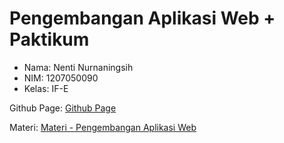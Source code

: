 # Pengembangan Aplikasi Web + Paktikum
- Nama: Nenti Nurnaningsih
- NIM: 1207050090
- Kelas: IF-E

Github Page: [Github Page](https://nentinur.gihub.io)

Materi: [Materi - Pengembangan Aplikasi Web](https://github.com/insanalamin/2223-IF215007_8-pengembangan-aplikasi-web)
